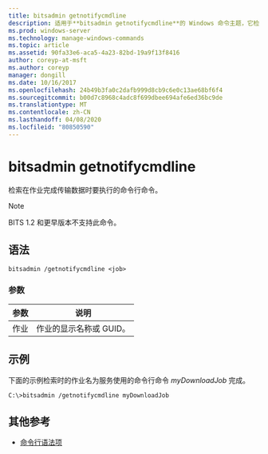 ```yaml
---
title: bitsadmin getnotifycmdline
description: 适用于**bitsadmin getnotifycmdline**的 Windows 命令主题，它检索在作业完成传输数据时运行的命令行命令。
ms.prod: windows-server
ms.technology: manage-windows-commands
ms.topic: article
ms.assetid: 90fa33e6-aca5-4a23-82bd-19a9f13f8416
author: coreyp-at-msft
ms.author: coreyp
manager: dongill
ms.date: 10/16/2017
ms.openlocfilehash: 24b49b3fa0c2dafb999d8cb9c6e0c13ae68bf6f4
ms.sourcegitcommit: b00d7c8968c4adc8f699dbee694afe6ed36bc9de
ms.translationtype: MT
ms.contentlocale: zh-CN
ms.lasthandoff: 04/08/2020
ms.locfileid: "80850590"
---
```

# <a name="bitsadmin-getnotifycmdline"></a>bitsadmin getnotifycmdline

检索在作业完成传输数据时要执行的命令行命令。

> [!NOTE]
> BITS 1.2 和更早版本不支持此命令。

## <a name="syntax"></a>语法

```
bitsadmin /getnotifycmdline <job>
```

### <a name="parameters"></a>参数

| 参数 | 说明 |
| -------------- | -------------- |
| 作业 | 作业的显示名称或 GUID。 |

## <a name="examples"></a><a name=BKMK_examples></a>示例

下面的示例检索时的作业名为服务使用的命令行命令 *myDownloadJob* 完成。

```
C:\>bitsadmin /getnotifycmdline myDownloadJob
```

## <a name="additional-references"></a>其他参考

- [命令行语法项](command-line-syntax-key.md)